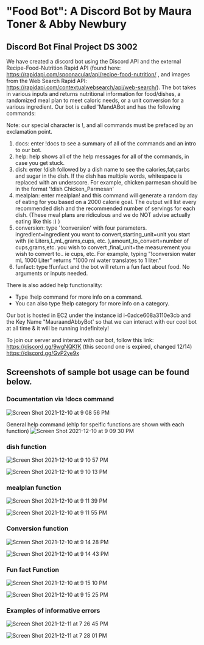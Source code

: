 # "Food Bot": A Discord Bot by Maura Toner & Abby Newbury

## Discord Bot Final Project DS 3002

We have created a discord bot using the Discord API and the external Recipe-Food-Nutrition Rapid API (found here: https://rapidapi.com/spoonacular/api/recipe-food-nutrition/ , and images from the Web Search Rapid API: https://rapidapi.com/contextualwebsearch/api/web-search/). The bot takes in various inputs and returns nutritional information for food/dishes, a randomized meal plan to meet caloric needs, or a unit conversion for a various ingredient. Our bot is called 'MandABot and has the following commands:

Note: our special character is !, and all commands must be prefaced by an exclamation point.

1) docs: enter !docs to see a summary of all of the commands and an intro to our bot.
2) help: help shows all of the help messages for all of the commands, in case you get stuck.
3) dish: enter !dish followed by a dish name to see the calories,fat,carbs and sugar in the dish. If the dish has multiple words, whitespace is replaced with an underscore. For example, chicken parmesan should be in the format '!dish Chicken_Parmesan'
4) mealplan: enter mealplan! and this command will generate a random day of eating for you based on a 2000 calorie goal. The output will list every recommended dish and the recommended number of servings for each dish. (These meal plans are ridiculous and we do NOT advise actually eating like this :) )
5) conversion: type '!conversion' with four parameters. ingredient=ingredient you want to convert,starting_unit=unit you start with (ie Liters,L,mL,grams,cups, etc. ),amount_to_convert=number of cups,grams,etc. you wish to convert ,final_unit=the measurement you wish to convert to.. ie cups, etc. For example, typing "!conversion    water mL 1000 Liter" returns "1000 ml water translates to 1 liter."
6) funfact: type !funfact and the bot will return a fun fact about food. No arguments or inputs needed.

There is also added help functionality:
- Type !help command for more info on a command.
- You can also type !help category for more info on a category.

Our bot is hosted in EC2 under the instance id i-0adce608a3110e3cb and the Key Name "MauraandAbbyBot' so that we can interact with our cool bot at all time & it will be running indefinitely!

To join our server and interact with our bot, follow this link:  https://discord.gg/9wgNQKfK
(this second one is expired, changed 12/14) https://discord.gg/GvP2ye9x


## Screenshots of sample bot usage can be found below.
### Documentation via !docs command

![Screen Shot 2021-12-10 at 9 08 56 PM](https://user-images.githubusercontent.com/57843918/145660348-85464fb6-1691-4bb6-8489-0e5428eddab7.png)

General help command (ehlp for speific functions are shown with each function)
![Screen Shot 2021-12-10 at 9 09 30 PM](https://user-images.githubusercontent.com/57843918/145660368-e40c8946-c8af-4416-a8d3-b90f4e5211d4.png)


### dish function

![Screen Shot 2021-12-10 at 9 10 57 PM](https://user-images.githubusercontent.com/57843918/145660396-cf3314d6-2952-4291-81cd-7f56a9b6a03f.png)

![Screen Shot 2021-12-10 at 9 10 13 PM](https://user-images.githubusercontent.com/57843918/145660384-1cfdc703-f3df-4c11-a6e9-cb309d759e19.png)

### mealplan function
![Screen Shot 2021-12-10 at 9 11 39 PM](https://user-images.githubusercontent.com/57843918/145660408-3377e770-08fd-40ad-845c-a3e2ebdde540.png)

![Screen Shot 2021-12-10 at 9 11 55 PM](https://user-images.githubusercontent.com/57843918/145660418-65c14230-0311-41f3-8000-1bc53d29687d.png)

### Conversion function
![Screen Shot 2021-12-10 at 9 14 28 PM](https://user-images.githubusercontent.com/57843918/145660479-dd9ac811-2698-4f63-bb61-4724ceabaf58.png)

![Screen Shot 2021-12-10 at 9 14 43 PM](https://user-images.githubusercontent.com/57843918/145660484-05ebe136-c266-4cf9-8126-1106f02eaef5.png)

### Fun fact Function
![Screen Shot 2021-12-10 at 9 15 10 PM](https://user-images.githubusercontent.com/57843918/145660497-5f0eb9b2-bbda-49a1-b743-d916609d1342.png)

![Screen Shot 2021-12-10 at 9 15 25 PM](https://user-images.githubusercontent.com/57843918/145660502-2187bf0d-41c8-4885-a97f-bb6d306be170.png)


### Examples of informative errors
![Screen Shot 2021-12-11 at 7 26 45 PM](https://user-images.githubusercontent.com/57843918/145695960-29af4309-e7ab-4db8-b865-b022a24b836b.png)

![Screen Shot 2021-12-11 at 7 28 01 PM](https://user-images.githubusercontent.com/57843918/145695976-b0633949-5398-4887-921d-cc9b945ceb63.png)








